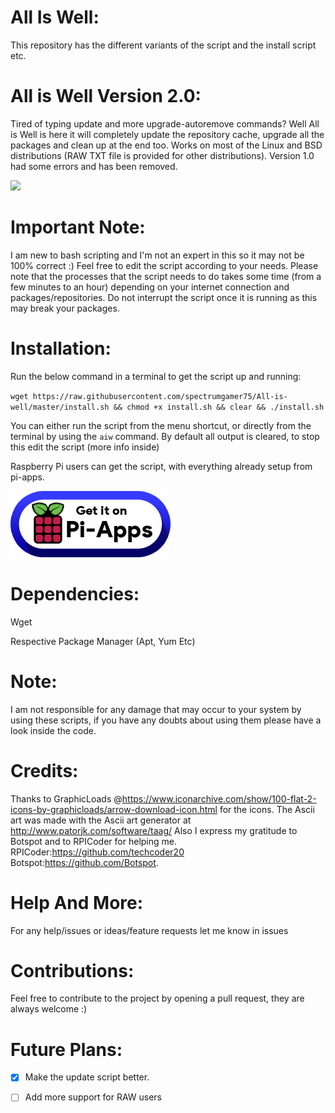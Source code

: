 # All Is Well:
This repository has the different variants of the script and the install script etc.

# All is Well Version 2.0:
Tired of typing update and more upgrade-autoremove commands? Well All is Well is here it will completely update the repository cache, upgrade all the packages and clean up at the end too. Works on most of the Linux and BSD distributions (RAW TXT file is provided for other distributions). Version 1.0 had some errors and has been removed. 


![](https://github.com/spectrumgamer75/All-is-well/blob/master/aiw/banner.png)


# Important Note:
I am new to bash scripting and I'm not an expert in this so it may not be 100% correct :)
Feel free to edit the script according to your needs. Please note that the processes that the script needs to do takes some time (from a few minutes to an hour) depending on your internet connection and packages/repositories. Do not interrupt the script once it is running as this may break your packages. 

# Installation:
Run the below command in a terminal to get the script up and running:

`wget https://raw.githubusercontent.com/spectrumgamer75/All-is-well/master/install.sh && chmod +x install.sh && clear && ./install.sh`

You can either run the script from the menu shortcut, or directly from the terminal by using the `aiw` command. By default all output is cleared, to stop this edit the script (more info inside)

Raspberry Pi users can get the script, with everything already setup from pi-apps.


[![badge](https://github.com/Botspot/pi-apps/blob/master/icons/badge.png?raw=true)](https://github.com/Botspot/pi-apps)


# Dependencies:
Wget


Respective Package Manager (Apt, Yum Etc)


# Note:
I am not responsible for any damage that may occur to your system by using these scripts, if you have any doubts about using them please have a look inside the code.

# Credits:
Thanks to GraphicLoads @https://www.iconarchive.com/show/100-flat-2-icons-by-graphicloads/arrow-download-icon.html for the icons.
The Ascii art was made with the Ascii art generator at http://www.patorjk.com/software/taag/
Also I express my gratitude to Botspot and to RPICoder for helping me. RPICoder:https://github.com/techcoder20 Botspot:https://github.com/Botspot.

# Help And More:
For any help/issues or ideas/feature requests let me know in issues


# Contributions:
Feel free to contribute to the project by opening a pull request, they are always welcome :)

# Future Plans:
- [X] Make the update script better.
- [ ] Add more support for RAW users


